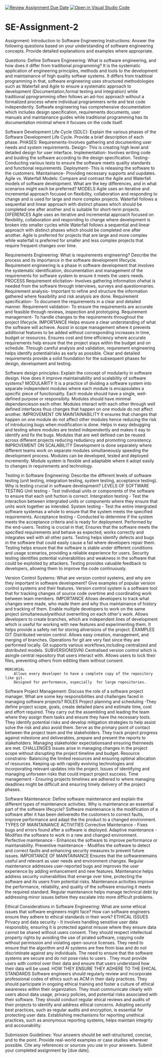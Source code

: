 [![Review Assignment Due Date](https://classroom.github.com/assets/deadline-readme-button-24ddc0f5d75046c5622901739e7c5dd533143b0c8e959d652212380cedb1ea36.svg)](https://classroom.github.com/a/-ucQIGTc)
[![Open in Visual Studio Code](https://classroom.github.com/assets/open-in-vscode-718a45dd9cf7e7f842a935f5ebbe5719a5e09af4491e668f4dbf3b35d5cca122.svg)](https://classroom.github.com/online_ide?assignment_repo_id=15228126&assignment_repo_type=AssignmentRepo)
# SE-Assignment-2
Assignment: Introduction to Software Engineering
Instructions:
Answer the following questions based on your understanding of software engineering concepts. Provide detailed explanations and examples where appropriate.

Questions:
Define Software Engineering: 
What is software engineering, and how does it differ from traditional programming?
        It is the systematic application of engineering principles, methods and tools to the development and maintainance 
    of high quality softwar systems.
        It differs from traditioal programming in that, software engineering  uses structured methodologies such as Waterfall and Agile
    to ensure a systematic approach to development (Documentation,formal testing and integration) while traditional pprogramming
    often follows an ad-hoc approach without a formalized process where individual programmers write and test code independently.
        Softwafe engineering has comprehensive documentation which includes design specification, requirements documents, user manuals
    and maintainance guides while traditional programming has its documentation minimal where it focuses on the code itself.

Software Development Life Cycle (SDLC):
Explain the various phases of the Software Development Life Cycle. Provide a brief description of each phase.
PHASES:
        Requirements-Involves gathering and documenting user needs and system requirements.
        Design- This is creating high level and detailed design for user interface.
        Implementation- Involves writing code and buiding the software according to the design specification.
        Testing- Conducting various tests to ensure the software meets quality standards and functional requirements.
        Deployment- This is releasing the software to the customers.
        Maintainance- Providing necessary supports and uupdates.
Agile vs. Waterfall Models:
Compare and contrast the Agile and Waterfall models of software development. What are the key differences, and in what scenarios might each be preferred?
MODELS
    Agile uses an iterative and incremental approach focused on flexibility, collaboration and responding to change and is used for large and more complex projects.
    Waterfall follows a sequential and linear approach with distinct phases which should be completed one after another and is suitable for short-term projects.
DIFERENCES
    Agile uses an iterative and incremental approach focused on flexibility, collaboration and responding to change where development is broken into smaller cycles while Waterfall follows a sequential and linear approach with distinct phases which should be completed one after another.
    Agile is preferred for projects that are large and more complex while waterfall is preferred for smaller and less complex projects that require frequent changes over time.

Requirements Engineering:
What is requirements engineering? Describe the process and its importance in the software development lifecycle.
    Requirement engineering is a phase in software development that involves the systematic identification, documentation and management of the requirements for software system to ensure it meets the users needs.
PROCESS
    Requirement elicitation- Involves gathering information ofwhat is needed from the software through interviews, surveys and questionnaries.
    Requirement analysis- Important to refine and structure the information gathered where feasibility and risk analysis are done.
    Requirement specification- To document the requirements in a clear and detailed manner.
    Requirement validation- To ensure the requirements are accurate and feasible through reviews, inspection and prototyping.
    Requirement management- To handle changes to the requirements throughout the project lifecycle.
IMPORTANCE
    Helps ensure a clear understanding of what the software will achieve.
    Assist in scope management where it prevents additional features to be added without corresponding increases in time, budget or resources.
    Ensures cost and time efficiency where accurate requirements help ensure that the project stays within the budget and on schedule.
    Through careful analysis and validation, requrement engineering helps identify potentialrisks as early as possible.
    Clear and detailed requirements provide a solid foundation for the subsequent phases for design, development and testing.

Software design principles:
Explain the concept of modularity in software design. How does it improve maintainability and scalability of software systems?
MODULARITY
    It is a practice of dividing a software system into separate independent modules where each module is encapsulates a specific piece of functionality.
    Each module should have a single, well-defined purpose or responsibity.
    Modules should have minimal dependancieson each other.
    Modules interact with each other through well defined interfaces thus changes that happen on one module do not affect another.
IMPROVEMENT ON MAINTAINABILITY
    It ensures that changes that happen on one module do not affect other modules hence reducing the risk of introducing bugs when modification is done.
    Helps in easy debugging and testing where modules are tested independently and makes it eay to identify and fix the bugs.
    Modules that are well defined can be reused across different projects reducing redudancy and promoting consistency.
IMPROVEMENT ON SCALABILITY
    Development is done separately where different teams work on separate modules simultaneously speeding the development process.
    Modules can be developed, tested and deployed incremently.
    Module system is flexible and adaptable where it adopt easily to changes in requirements and technology. 
    
Testing in Software Engineering:
Describe the different levels of software testing (unit testing, integration testing, system testing, acceptance testing). Why is testing crucial in software development?
LEVELS OF SOFTWARE TESTING
    Unit testing - Test individual units or components of the software to ensure that each unit fuction is correct. 
    Intergration testing - Test the interaction between intergrated units or components where they ensure that units work together as intended.
    System testing - Test the entire intergrated software systemas a whole to ensure that the system meets the specified requirements. 
    Acceptance testing - Conducted to determine if the system meets the acceptance criteria and is ready for deployment.
                        Performed by the end-users.
Testing is crucial in that;
    Ensures that the software meets the specified requirements and behave as expected, works correctly and integrates well with all other parts.
    Testing helps identify defects and bugs in the software that could easily cause a fail where developers repair them.
    Testing helps ensure that the software is stable under different conditions and usage scenarios, providing a reliable experience for users.
    Security testing identifies potential vulnerabilities and weakness in the software that could be exploited by attackers.
    Testing provides valuable feedback to developers, allowing them to improve the code continuously.

Version Control Systems:
What are version control systems, and why are they important in software development? Give examples of popular version control systems and their features.
    Version control system is a software tool that for tracking changes of source code overtime and coordinating work between team members.
IMPORTANCE
    Allows developers to track what changes were made, who made them and why thus maintainance of history and tracking of them.
    Enable multiple developers to work on the same project simultaneouslywithout overwriting on each other's work.
    Allows developers to create branches, which are independent lines of development which is useful for working with new features and experimenting them.
    It helps provide a safety net for storing allversions of the project.
EXAMPLES 
    GIT
        Distributed version control.
        Allows easy creation, management, and merging of branches.
        Operations for git are very fast since they are performed locally.
        Git supports various workflows,including centralized and distributed models.
    SUBVERSION(SVN)
        Centralised version control which is asingle central repository that users interact with.
        Allows users to lock their files, preventing others from editting them without consent.

    MERCURIAL 
        Allows every developer to have a complete copy of the repository like git.
        Designed for performance, especially  for large repositories.

Software Project Management:
Discuss the role of a software project manager. What are some key responsibilities and challenges faced in managing software projects?
ROLES
    Project planning and scheduling -They define project scope, goals, create detailed plans and estimate time, cost and effort required.
    They carry out the assembling and leading the team where they assign them tasks and ensure they have the necessary tools.
    They identify potential risks and develop mitigation strategies to help assist solve the risk and also avoid them.
    Serve as the primary point of contact between the project team and the stakeholders.
    They track project progress against milestone and deliverables, prepare and present the reports to stakeholders.
    Managing stakeholder expectationsand ensuring theirneeds are met.
CHALLENGES
    Issues arise in managing changes in the project scope without disrupting the project timeline and budget.
    Resource constrains- Balancing the limited resources and ensuring optimal allocation of resources.
    Keeping up with rapidly evolving technologies and incorporating relevant updates into the project.
    Issues of identifying and managing unforseen risks that could impact project success.
    Time management - Ensuring projects timelines are adhered to  where managing deadlines might be difficult and ensuring timely delivery of the project phases.

Software Maintenance:
Define software maintenance and explain the different types of maintenance activities. Why is maintenance an essential part of the software lifecycle?
    Software maintenance is the modification of a software after it has been deliveredto the customers to correct faults, improve performance and adapt the the product to a changed environment.
TYPES OF MAINTAINANCE ACTIVITIES
    Corrective Maintenance - Fixes bugs and errors found after a software is deployed.
    Adaptive maintenance - Modifies the software to work in a new and changed environment.
    Perfective maintenance - Enhances the software to improve performance or maintanability.
    Preventive maintenance - Modifies the software to detect and correct faults and enhancing security measures to prevent future issues.
IMPORTANCE OF MAINTAINANCE
    Ensures that the softwareremains useful and relevant as user needs and environment changes.
    Regular maintenance addresses user-reported bugs and improves the user experience by adding enhancement and new features.
    Maintenance helps address security vulnerablities that emerge over time, protecting the software and its users from potential risks.
    Maintenance activities improve the performance, reliability, and quality of the software ensuring it meets the required standard.
    Regular maintenance helps manage technical debt by addressing minor issues before they escalate into more difficult problems.

Ethical Considerations in Software Engineering:
What are some ethical issues that software engineers might face? How can software engineers ensure they adhere to ethical standards in their work?
ETHICAL ISSUES
    Privacy and data security - It involves handling sensitive user data responsibly, ensuring it is protected against misuse where they ensure data cannot be shared without users consent.
    They should respect intellectual property rights by avoiding the use of pirated software, copying code without permission and violating open-source licenses.
    They need to ensure that the algorithm and AI systems are free from bias and do not discriminate against any individuals.
    The need to ensure that the software systems are secure and do not pose risks to users .
    They must provide users with control over their data and ensure that users understand how their data will be used.
HOW THEY ENSURE THEY ADHERE TO THE EHICAL STANDARDS
    Software engineers should regularly review and incorporate professional codes of ethics such as ACM in their daily practices.
    They should participate in ongoing ethical training and foster a culture of ethical awareness within their organization.
    They must communicate clearly with users about data usage, privacy policies, and potential risks associated with their software.
    They should conduct regular ehical reviews and  audits of their projects to identify and address ethical concerns.
    Adopting security best practices, such as regular audits and encryption, is essential for protecting user data.
    Establishing mechanisms for reporting unethical practices, such as anonymous reporting systems, helps maintain integrity and accounability. 

Submission Guidelines:
Your answers should be well-structured, concise, and to the point.
Provide real-world examples or case studies wherever possible.
Cite any references or sources you use in your answers.
Submit your completed assignment by [due date].

